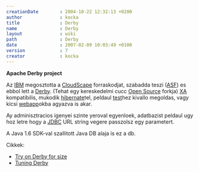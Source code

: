 ```yaml
---
creationDate        : 2004-10-22 12:32:13 +0200 
author              : kocka 
title               : Derby 
name                : Derby 
layout              : wiki 
path                : Derby 
date                : 2007-02-09 10:03:49 +0100 
version             : 7 
creator             : kocka 
---
```

__Apache Derby project__

Az [IBM](IBM.html) megosztotta a [CloudScape](CloudScape.html) forraskodjat, szabadda teszi ([ASF](ASF.html)) es ebbol lett a [Derby](Derby.html). (Tehat egy kereskedelmi cucc [Open Source](Open%20Source.html) forkja)
[XA](Missing.html) kompatibilis, mukodik [hibernate](Hibernate.html)tel, peldaul [test](test.html)hez kivallo megoldas, vagy kicsi [webapp](webapp.html)okba agyazva is akar.

Ay adminisztracios igenyei szinte yeroval egyenloek, adatbazist peldaul ugy hoz letre hogy a [JDBC](JDBC.html) URL string vegere passzolsz egy parametert.

A Java 1.6 SDK-val szallitott Java DB alaja is ez a db.

Cikkek:

*   [Try on Derby for size](http://www.javaworld.com/javaworld/jw-09-2006/jw-0929-derby_p.html)
*   [Tuning Derby](http://www.onjava.com/lpt/a/6911)


